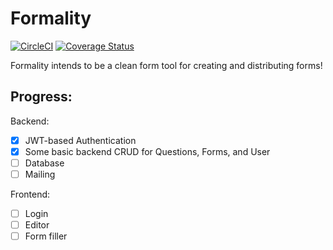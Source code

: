 # Formality

[![CircleCI](https://circleci.com/gh/jayy-lmao/formality-api/tree/master.svg?style=shield)](https://circleci.com/gh/jayy-lmao/formality-api/tree/master)
[![Coverage Status](https://coveralls.io/repos/github/jayy-lmao/formality-api/badge.svg?branch=testing)](https://coveralls.io/github/jayy-lmao/formality-api?branch=testing)

Formality intends to be a clean form tool for creating and distributing forms!


## Progress:
Backend:

- [x] JWT-based Authentication
- [x] Some basic backend CRUD for Questions, Forms, and User
- [ ] Database
- [ ] Mailing

Frontend:

- [ ] Login
- [ ] Editor 
- [ ] Form filler